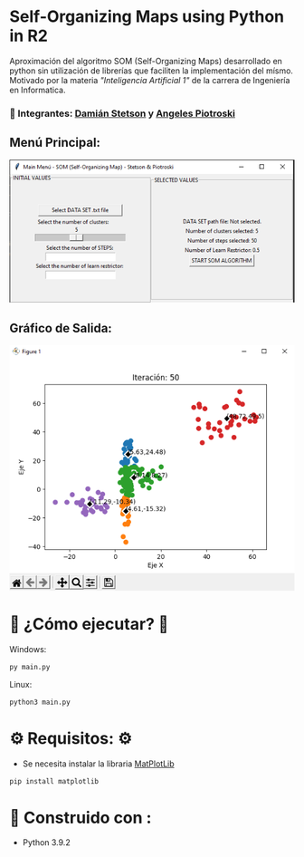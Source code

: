 # Self-Organizing Maps using Python in R2

Aproximación del algoritmo SOM (Self-Organizing Maps) desarrollado en python sin utilización de librerías que faciliten la implementación del mísmo. Motivado por la materia _"Inteligencia Artificial 1"_ de la carrera de Ingeniería en Informatica.
### 🦚 Integrantes: [Damián Stetson](https://github.com/damianstetson17) y [Angeles Piotroski](https://github.com/AngelesPiotroski)

## Menú Principal:
![main_menu](https://github.com/damianstetson17/SOM_in_R2/blob/master/img_src/main_wn.png)

## Gráfico de Salida:
![plot_example](https://github.com/damianstetson17/SOM_in_R2/blob/master/img_src/plot_example.png)

# 🚀 ¿Cómo ejecutar? 🚀

Windows:
```bash
py main.py
```

Linux:
```bash
python3 main.py
```

# ⚙️ Requisitos: ⚙️

* Se necesita instalar la libraria [MatPlotLib](https://matplotlib.org/)
```bash
pip install matplotlib
```

# 🔧 Construido con :

* Python 3.9.2 
